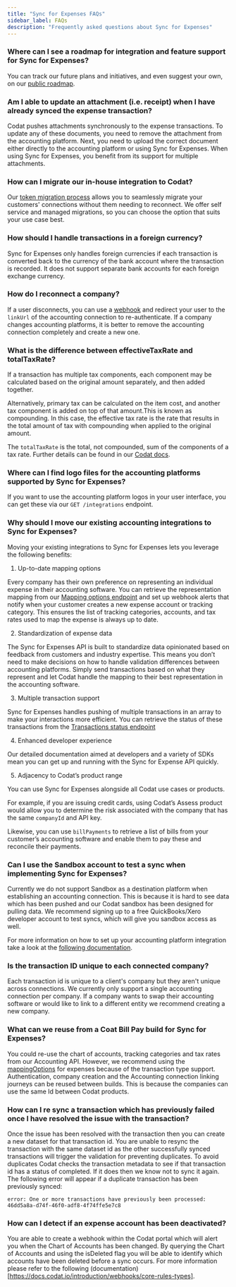 ```yaml
---
title: "Sync for Expenses FAQs"
sidebar_label: FAQs
description: "Frequently asked questions about Sync for Expenses"
---
```


### Where can I see a roadmap for integration and feature support for Sync for Expenses? 
You can track our future plans and initiatives, and even suggest your own, on our [public roadmap](https://portal.productboard.com/codat/7-public-product-roadmap/tabs/51-sync-for-expenses). 

### Am I able to update an attachment (i.e. receipt) when I have already synced the expense transaction? 
Codat pushes attachments synchronously to the expense transactions. To update any of these documents, you need to remove the attachment from the accounting platform. Next, you need to upload the correct document either directly to the accounting platform or using Sync for Expenses. When using Sync for Expenses, you benefit from its support for multiple attachments.   

### How can I migrate our in-house integration to Codat?
Our [token migration process](https://docs.codat.io/introduction/migration) allows you to seamlessly migrate your customers' connections without them needing to reconnect. We offer self service and managed migrations, so you can choose the option that suits your use case best. 

### How should I handle transactions in a foreign currency?
Sync for Expenses only handles foreign currencies if each transaction is converted back to the currency of the bank account where the transaction is recorded. It does not support separate bank accounts for each foreign exchange currency. 

### How do I reconnect a company? 
If a user disconnects, you can use a [webhook](/introduction/webhooks/core-rules-types#company-data-connection-status-changed) and redirect your user to the `linkUrl` of the accounting connection to re-authenticate. If a company changes accounting platforms, it is better to remove the accounting connection completely and create a new one. 

### What is the difference between effectiveTaxRate and totalTaxRate?
If a transaction has multiple tax components, each component may be calculated based on the original amount separately, and then added together. 

Alternatively, primary tax can be calculated on the item cost, and another tax component is added on top of that amount.This is known as compounding. In this case, the effective tax rate is the rate that results in the total amount of tax with compounding when applied to the original amount. 

The `totalTaxRate` is the total, not compounded, sum of the components of a tax rate. Further details can be found in our [Codat docs](/accounting-api#/schemas/TaxRate#tax-components). 

### Where can I find logo files for the accounting platforms supported by Sync for Expenses?
If you want to use the accounting platform logos in your user interface, you can get these via our `GET /integrations` endpoint. 


### Why should I move our existing accounting integrations to Sync for Expenses?
Moving your existing integrations to Sync for Expenses lets you leverage the following benefits:

1. Up-to-date mapping options 

Every company has their own preference on representing an individual expense in their accounting software. You can retrieve the representation mapping from our [Mapping options endpoint](/sync-for-expenses-api#/operations/get-mapping-options) and set up webhook alerts that notify when your customer creates a new expense account or tracking category. This ensures the list of tracking categories, accounts, and tax rates used to map the expense is always up to date.

2. Standardization of expense data

The Sync for Expenses API is built to standardize data opinionated based on feedback from customers and industry expertise. This means you don’t need to make decisions on how to handle validation differences between accounting platforms. Simply send transactions based on what they represent and let Codat handle the mapping to their best representation in the accounting software.

3. Multiple transaction support

Sync for Expenses handles pushing of multiple transactions in an array to make your interactions more efficient. You can retrieve the status of these transactions from the [Transactions status endpoint](/sync-for-expenses-api#/operations/get-sync-transactions)

4. Enhanced developer experience

Our detailed documentation aimed at developers and a variety of SDKs mean you can get up and running with the Sync for Expense API quickly.

5. Adjacency to Codat’s product range

You can use Sync for Expenses alongside all Codat use cases or products.


For example, if you are issuing credit cards, using Codat’s Assess product would allow you to determine the risk associated with the company that has the same `companyId` and API key.

Likewise, you can use `billPayments` to retrieve a list of bills from your customer’s accounting software and enable them to pay these and reconcile their payments.

### Can I use the Sandbox account to test a sync when implementing Sync for Expenses?
Currently we do not support Sandbox as a destination platform when establishing an accounting connection. This is because it is hard to see data which has been pushed and our Codat sandbox has been designed for pulling data. We recommend signing up to a free QuickBooks/Xero developer account to test syncs, which will give you sandbox access as well.

For more information on how to set up your accounting platform integration take a look at the [following documentation](https://docs.codat.io/integrations/accounting/overview).

### Is the transaction ID unique to each connected company? 
Each transaction id is unique to a client's company but they aren't unique across connections. We currently only support a single accounting connection per company. If a company wants to swap their accounting software or would like to link to a different entity we recommend creating a new company. 

### What can we reuse from a Coat Bill Pay build for Sync for Expenses?
You could re-use the chart of accounts, tracking categories and tax rates from our Accounting API. However, we recommend using the [mappingOptions](https://docs.codat.io/sync-for-expenses-api#/operations/get-mapping-options) for expenses because of the transaction type support. 
Authentication, company creation and the Accounting connection linking journeys can be reused between builds. This is because the companies can use the same Id between Codat products. 

### How can I re sync a transaction which has previously failed once I have resolved the issue with the transaction?
Once the issue has been resolved with the transaction then you can create a new dataset for that transaction id. You are unable to resync the transaction with the same dataset id as the other successfully synced transactions will trigger the validation for preventing duplicates. To avoid duplicates Codat checks the transaction metadata to see if that transaction id has a status of completed. If it does then we know not to sync it again. The following error will appear if a duplicate transaction has been previously synced: 

```
error: One or more transactions have previously been processed: 46dd5a8a-d74f-46f0-adf8-4f74ffe5e7c8
```

### How can I detect if an expense account has been deactivated?
You are able to create a webhook within the Codat portal which will alert you when the Chart of Accounts has been changed. By querying the Chart of Accounts and using the isDeleted flag you will be able to identify which accounts have been deleted before a sync occurs. 
For more information please refer to the following (documentation)[https://docs.codat.io/introduction/webhooks/core-rules-types].
